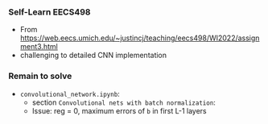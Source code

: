 ### Self-Learn EECS498
- From https://web.eecs.umich.edu/~justincj/teaching/eecs498/WI2022/assignment3.html
- challenging to detailed CNN implementation

### Remain to solve
- `convolutional_network.ipynb`:
    - section `Convolutional nets with batch normalization`:
    - Issue: reg = 0, maximum errors of `b` in first L-1 layers
